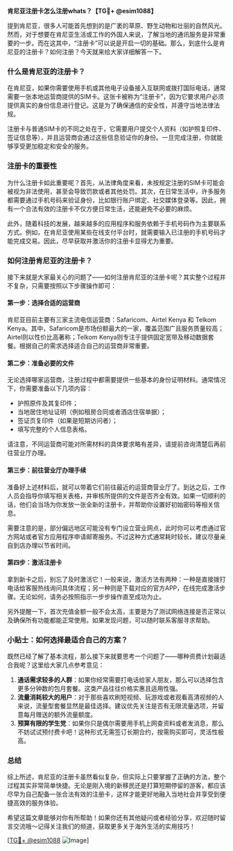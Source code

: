 **肯尼亚注册卡怎么注册whats？【TG💪+ @esim1088】**

提到肯尼亚，很多人可能首先想到的是广袤的草原、野生动物和壮丽的自然风光。然而，对于想要在肯尼亚生活或工作的外国人来说，了解当地的通讯服务是非常重要的一步。而在这其中，“注册卡”可以说是开启一切的基础。那么，到底什么是肯尼亚的注册卡？如何注册？今天就来给大家详细解答一下。

### 什么是肯尼亚的注册卡？

在肯尼亚，如果你需要使用手机或其他电子设备接入互联网或拨打国际电话，通常需要一张本地运营商提供的SIM卡。这张卡被称为“注册卡”，因为它要求用户必须提供真实的身份信息进行登记。这是为了确保通信的安全性，并遵守当地法律法规。

注册卡与普通SIM卡的不同之处在于，它需要用户提交个人资料（如护照复印件、签证信息等），并且运营商会通过这些信息验证你的身份。一旦完成注册，你就能够享受更加稳定和安全的服务。

### 注册卡的重要性

为什么注册卡如此重要呢？首先，从法律角度来看，未按规定注册的SIM卡可能会被视为非法使用，甚至会导致罚款或者其他处罚。其次，在日常生活中，许多服务都需要通过手机号码来验证身份，比如银行账户绑定、社交媒体登录等。因此，拥有一个合法有效的注册卡不仅方便日常生活，还能避免不必要的麻烦。

此外，随着科技的发展，越来越多的应用程序和服务依赖于手机号码作为主要联系方式。例如，在肯尼亚使用某些在线支付平台时，就需要输入已注册的手机号码才能完成交易。因此，尽早获取并激活你的注册卡显得尤为重要。

### 如何注册肯尼亚的注册卡？

接下来就是大家最关心的问题了——如何注册肯尼亚的注册卡呢？其实整个过程并不复杂，只需要按照以下步骤操作即可：

#### 第一步：选择合适的运营商

肯尼亚目前主要有三家主流电信运营商：Safaricom、Airtel Kenya 和 Telkom Kenya。其中，Safaricom是市场份额最大的一家，覆盖范围广且服务质量较高；Airtel则以性价比高著称；Telkom Kenya则专注于提供固定宽带及移动数据套餐。根据自己的需求选择适合自己的运营商非常重要。

#### 第二步：准备必要的文件

无论选择哪家运营商，注册过程中都需要提供一些基本的身份证明材料。通常情况下，你需要准备以下几项内容：
- 护照原件及其复印件；
- 当地居住地址证明（例如租房合同或者酒店住宿单据）；
- 签证页复印件（如果是短期访问者）；
- 填写完整的个人信息表格。

请注意，不同运营商可能对所需材料的具体要求略有差异，请提前咨询清楚后再前往营业厅办理。

#### 第三步：前往营业厅办理手续

准备好上述材料后，就可以带着它们前往最近的运营商营业厅了。到达之后，工作人员会指导你填写相关表格，并审核所提供的文件是否齐全有效。如果一切顺利的话，他们会当场为你发放一张全新的注册卡，并帮助你设置好初始密码等相关信息。

需要注意的是，部分偏远地区可能没有专门设立营业网点，此时你可以考虑通过官方网站或者官方应用程序申请邮寄服务。不过这种方式通常耗时较长，建议尽量亲自到店办理以节省时间。

#### 第四步：激活注册卡

拿到新卡之后，别忘了及时激活它！一般来说，激活方法有两种：一种是直接拨打电话给客服热线询问具体流程；另一种则是下载对应的官方APP，在线完成激活步骤。无论如何，请务必按照指示一步步操作直至成功为止。

另外提醒一下，首次充值金额一般不会太高，主要是为了测试网络连接是否正常以及确保所有功能都能正常使用。如果发现问题，可以随时联系客服寻求帮助。

### 小贴士：如何选择最适合自己的方案？

既然已经了解了基本流程，那么接下来就要思考一个问题了——哪种资费计划最适合我呢？这里给大家几点参考意见：

1. **通话需求较多的人群**：如果你经常需要打电话给家人朋友，那么可以选择包含更多分钟数的包月套餐。这类产品往往价格实惠且适用性强。
2. **流量消耗较大的用户**：对于那些喜欢刷短视频、玩游戏或者观看高清视频的人来说，流量型套餐显然是最佳选择。建议优先关注是否有无限流量选项，并留意每月赠送的额外流量额度。
3. **预算有限的学生党**：如果你只是偶尔需要用手机上网查资料或者发消息，那么不妨试试预付费卡吧！这种形式无需签订长期合约，按需购买即可，灵活性极高。

### 总结

综上所述，肯尼亚的注册卡虽然看似复杂，但实际上只要掌握了正确的方法，整个过程其实非常简单快捷。无论是刚入境的新移民还是打算短期停留的游客，都应该尽早为自己配备一张合法有效的注册卡，这样才能更好地融入当地社会并享受到便捷高效的服务体验。

希望这篇文章能够对你有所帮助！如果你还有其他疑问或者经验分享，欢迎随时留言交流哦～记得关注我们的频道，获取更多关于海外生活的实用技巧！

[[TG💪+ @esim1088](https://t.me/s/esim1088) ![Image](https://i.postimg.cc/4NQfJmqS/Snipaste-2025-05-13-00-14-12.png)]